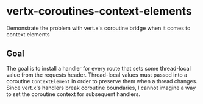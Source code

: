# vertx-coroutines-context-elements
Demonstrate the problem with vert.x's coroutine bridge when it comes to context elements

## Goal
The goal is to install a handler for every route that sets some thread-local value from the requests header.
Thread-local values must passed into a coroutine `ContextElement` in order to preserve them when a thread changes.
Since vert.x's handlers break coroutine boundaries, I cannot imagine a way to set the coroutine context for subsequent handlers.
